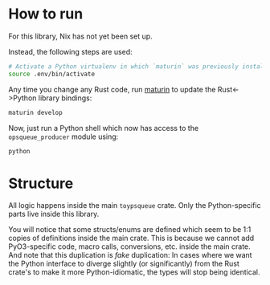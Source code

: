 # How to run

For this library, Nix has not yet been set up.

Instead, the following steps are used:

```bash
# Activate a Python virtualenv in which `maturin` was previously installed using `pip`:
source .env/bin/activate
```

Any time you change any Rust code, run [maturin](https://github.com/PyO3/maturin) to update the Rust<->Python library bindings:
```bash
maturin develop
```

Now, just run a Python shell which now has access to the `opsqueue_producer` module using:
```bash
python
```

# Structure

All logic happens inside the main `toypsqueue` crate.
Only the Python-specific parts live inside this library.

You will notice that some structs/enums are defined which seem to be 1:1 copies of definitions inside the main crate.
This is because we cannot add PyO3-specific code, macro calls, conversions, etc. inside the main crate.
And note that this duplication is _fake_ duplication: In cases where we want the Python interface to diverge slightly (or significantly) from the Rust crate's to make it more Python-idiomatic, the types will stop being identical.

